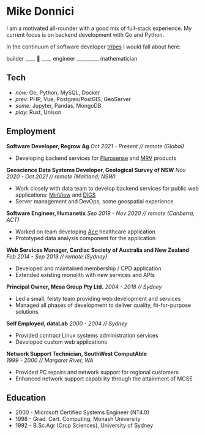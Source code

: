 # Mike Donnici

I am a motivated all-rounder with a good mix of full-stack experience.
My current focus is on backend development with Go and Python.

In the continuum of software
developer [tribes](https://josephg.com/blog/3-tribes/) I would fall about
here:

builder ____ :construction_worker: ____ engineer _________ mathematician

## Tech

- _now:_ Go, Python, MySQL, Docker
- _prev:_ PHP, Vue, Postgres/PostGIS, GeoServer
- _some:_ Jupyter, Pandas, MongoDB
- _play:_ Rust, Unison

## Employment

**Software Developer, Regrow Ag**
_Oct 2021 - Present // remote (Global)_
- Developing backend services
  for [Flurosense](https://www.regrow.ag/flurosense)
  and [MRV](https://www.regrow.ag/mrv) products

**Geoscience Data Systems Developer, Geological Survey of NSW**
_Nov 2020 - Oct 2021 // remote (Maitland, NSW)_
- Work closely with data team to develop backend services
  for public web applications: [MinView](https://minview.geoscience.nsw.gov.au/)
  and [DiGS](https://search.geoscience.nsw.gov.au/)
- Server management and DevOps, some geospatial experience

**Software Engineer, Humanetix**
_Sep 2019 - Nov 2020 // remote (Canberra, ACT)_
- Worked on team developing [Ace](https://www.humanetix.com.au/ace) healthcare
  application
- Prototyped data analysis component for the application

**Web Services Manager, Cardiac Society of Australia and New Zealand**
_Feb 2014 - Sep 2019 // remote (Sydney)_
- Developed and maintained membership / CPD application
- Extended existing monolith with new services and APIs

**Principal Owner, Mesa Group Pty Ltd.**
_2004 - 2018 // Sydney_
- Led a small, feisty team providing web development and services
- Managed all phases of development to deliver quality, fit-for-purpose
  solutions

**Self Employed, dataLab**
_2000 - 2004 // Sydney_
- Provided contract Linux systems administration services
- Developed custom web applications

**Network Support Technician, SouthWest ComputAble**</br>
_1999 - 2000 // Margaret River, WA_
- Provided PC repairs and network support for regional customers
- Enhanced network support capability through the attainment of MCSE

## Education

- 2000 - Microsoft Certified Systems Engineer (NT4.0)
- 1998 - Grad. Cert. Computing, Monash University
- 1992 - B.Sc.Agr (Crop Sciences), University of Sydney
